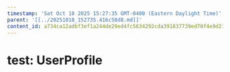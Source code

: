 ```yaml
---
timestamp: 'Sat Oct 18 2025 15:27:35 GMT-0400 (Eastern Daylight Time)'
parent: '[[../20251018_152735.416c58d8.md]]'
content_id: a734ca12adbf3ef1a244de29ed4fc5634292cda391837739ed70f4e9d21c3966
---
```


# test: UserProfile
